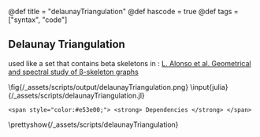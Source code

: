 @def title = "delaunayTriangulation"
@def hascode = true
@def tags = ["syntax", "code"]


## Delaunay Triangulation
used like a set that contains beta skeletons in : 
[L. Alonso et al. Geometrical and spectral study of β-skeleton graphs](https://journals.aps.org/pre/abstract/10.1103/PhysRevE.100.062309)

\fig{/_assets/scripts/output/delaunayTriangulation.png}
\input{julia}{/_assets/scripts/delaunayTriangulation.jl}
~~~
<span style="color:#e53e00;"> <strong> Dependencies </strong> </span>
~~~
\prettyshow{/_assets/scripts/delaunayTriangulation}
